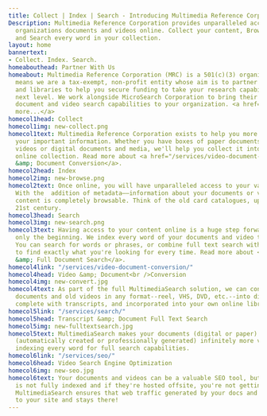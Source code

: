 ```yaml
---
title: Collect | Index | Search - Introducing Multimedia Reference Corporation
Description: Multimedia Reference Corporation provides unparalleled access to your
  organizations documents and videos online. Collect your content, Browse using metadata,
  and Search every word in your collection.
layout: home
bannertext:
- Collect. Index. Search.
homeabouthead: Partner With Us
homeabout: Multimedia Reference Corporation (MRC) is a 501(c)(3) organization, which
  means we are a tax-exempt, non-profit entity whose aim is to partner with universities
  and libraries to help you secure funding to take your research capabilities to the
  next level. We work alongside MicroSearch Corporation to bring their state-of-the-art
  document and video search capabilities to your organization. <a href="/partner/">Read
  more...</a>
homecol1head: Collect
homecol1img: new-collect.png
homecol1text: Multimedia Reference Corporation exists to help you more easily access
  your important information. Whether you have boxes of paper documents and analog
  videos or digital documents and media, we'll help you collect it into a fully searchable
  online collection. Read more about <a href="/services/video-document-conversion/">Video
  &amp; Document Conversion</a>.
homecol2head: Index
homecol2img: new-browse.png
homecol2text: Once online, you will have unparalleled access to your valuable content.
  With the  addition of metadata––information about your documents or videos––your
  content is completely browsable. Think of the old card catalogues, updated for the
  21st century.
homecol3head: Search
homecol3img: new-search.png
homecol3text: Having access to your content online is a huge step forward, but that's
  only the beginning. We index every word of your documents and video transcripts.
  You can search for words or phrases, or combine full text search with metadata search
  to find exactly what you're looking for every time. Read more about <a href="/services/search/">Transcript
  &amp; Full Document Search</a>.
homecol4link: "/services/video-document-conversion/"
homecol4head: Video &amp; Document<br />Conversion
homecol4img: new-convert.jpg
homecol4text: As part of the full MultimediaSearch solution, we can convert your paper
  documents and old videos in any format--reel, VHS, DVD, etc.--into digital files,
  complete with transcripts, and incorporated into your own online library.
homecol5link: "/services/search/"
homecol5head: Transcript &amp; Document Full Text Search
homecol5img: new-fulltextsearch.jpg
homecol5text: MultimediaSearch makes your documents (digital or paper) and video transcripts
  (automatically created or professionally generated) infinitely more valuable by
  indexing every word for full search capabilities.
homecol6link: "/services/seo/"
homecol6head: Video Search Engine Optimization
homecol6img: new-seo.jpg
homecol6text: Your documents and videos can be a valuable SEO tool, but if their text
  is not fully indexed and if they're hosted offsite, you're not getting that value.
  MultimediaSearch ensures that web traffic generated by your docs and videos comes
  to your site and stays there!
---
```


